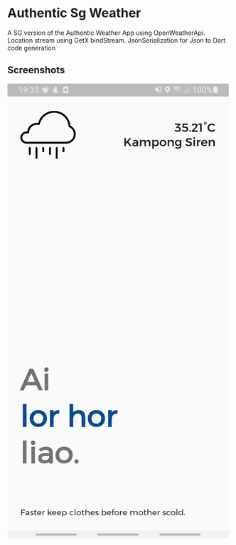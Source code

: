 # Authentic Sg Weather

A SG version of the Authentic Weather App using OpenWeatherApi.
Location stream using GetX bindStream.
JsonSerialization for Json to Dart code generation

## Screenshots
![ScreenShot](screen_captures/Screenshot_20210708-193343.jpg)
